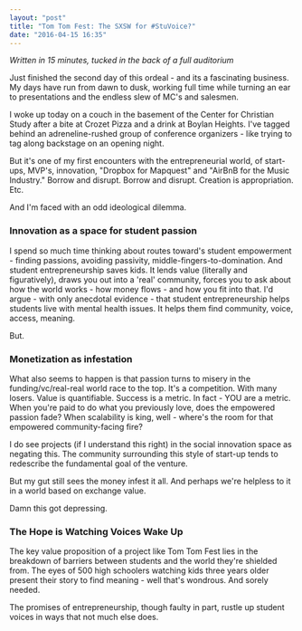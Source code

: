 ```yaml
---
layout: "post"
title: "Tom Tom Fest: The SXSW for #StuVoice?"
date: "2016-04-15 16:35"
---
```

_Written in 15 minutes, tucked in the back of a full auditorium_

Just finished the second day of this ordeal - and its a fascinating business. My days have run from dawn to dusk, working full time while turning an ear to presentations and the endless slew of MC's and salesmen.

I woke up today on a couch in the basement of the Center for Christian Study after a bite at Crozet Pizza and a drink at Boylan Heights. I've tagged behind an adreneline-rushed group of conference organizers - like trying to tag along backstage on an opening night.

But it's one of my first encounters with the entrepreneurial world, of start-ups, MVP's, innovation, "Dropbox for Mapquest" and "AirBnB for the Music Industry." Borrow and disrupt. Borrow and disrupt. Creation is appropriation. Etc.

And I'm faced with an odd ideological dilemma.

### Innovation as a space for student passion

I spend so much time thinking about routes toward's student empowerment - finding passions, avoiding passivity, middle-fingers-to-domination. And student entrepreneurship saves kids. It lends value (literally and figuratively), draws you out into a 'real' community, forces you to ask about how the world works - how money flows - and how you fit into that. I'd argue - with only anecdotal evidence - that student entrepreneurship helps students live with mental health issues. It helps them find community, voice, access, meaning.

But.

### Monetization as infestation

What also seems to happen is that passion turns to misery in the funding/vc/real-real world race to the top. It's a competition. With many losers. Value is quantifiable. Success is a metric. In fact - YOU are a metric. When you're paid to do what you previously love, does the empowered passion fade? When scalability is king, well - where's the room for that empowered community-facing fire?

I do see projects (if I understand this right) in the social innovation space as negating this. The community surrounding this style of start-up tends to redescribe the fundamental goal of the venture.

But my gut still sees the money infest it all. And perhaps we're helpless to it in a world based on exchange value.

Damn this got depressing.

### The Hope is Watching Voices Wake Up

The key value proposition of a project like Tom Tom Fest lies in the breakdown of barriers between students and the world they're shielded from. The eyes of 500 high schoolers watching kids three years older present their story to find meaning - well that's wondrous. And sorely needed.

The promises of entrepreneurship, though faulty in part, rustle up student voices in ways that not much else does.
